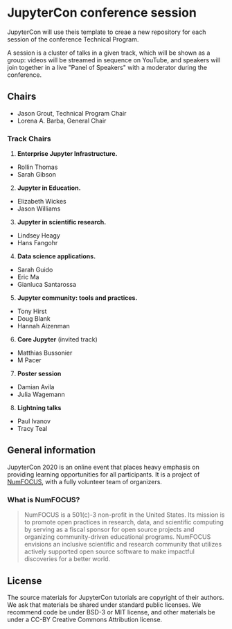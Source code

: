# JupyterCon conference session

JupyterCon will use theis template to creae a new repository for each session of the conference Technical Program.

A session is a cluster of talks in a given track, which will be shown as a group: 
videos will be streamed in sequence on YouTube, 
and speakers will join together in a live "Panel of Speakers" with a moderator during the conference.

## Chairs

- Jason Grout, Technical Program Chair
- Lorena A. Barba, General Chair

### Track Chairs

1. **Enterprise Jupyter Infrastructure.**
  - Rollin Thomas
  - Sarah Gibson
2. **Jupyter in Education.** 
  - Elizabeth Wickes
  - Jason Williams
3. **Jupyter in scientific research.**
  - Lindsey Heagy
  - Hans Fangohr
4. **Data science applications.**
  - Sarah Guido
  - Eric Ma
  - Gianluca Santarossa
5. **Jupyter community: tools and practices.**
  - Tony Hirst
  - Doug Blank
  - Hannah Aizenman
6. **Core Jupyter** (invited track)
  - Matthias Bussonier
  - M Pacer
7. **Poster session**
  - Damian Avila
  - Julia Wagemann
8. **Lightning talks**
  - Paul Ivanov
  - Tracy Teal

  
## General information

JupyterCon 2020 is an online event that places heavy emphasis on providing learning opportunities for all participants. 
It is a project of [NumFOCUS](https://numfocus.org), with a fully volunteer team of organizers.

### What is NumFOCUS?

> NumFOCUS is a 501(c)-3 non-profit in the United States. 
Its mission is to promote open practices in research, data, and scientific computing by serving as a fiscal sponsor for open source projects and organizing community-driven educational programs. 
NumFOCUS envisions an inclusive scientific and research community that utilizes actively supported open source software to make impactful discoveries for a better world.


## License

The source materials for JupyterCon tutorials are copyright of their authors. 
We ask that materials be shared under standard public licenses. We recommend code be under BSD-3 or MIT license, and other materials be under a CC-BY Creative Commons Attribution license.
